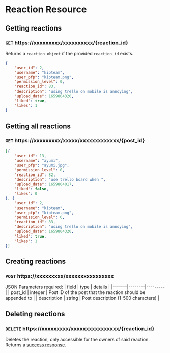 # Reaction Resource
## Getting reactions 
### `GET` https://xxxxxxxxx/xxxxxxxxxx/{reaction_id}
Returns a `reaction object` if the provided `reaction_id` exists.
```json
{
    "user_id": 2,
    "username": "kipteam",
    "user_pfp": "kipteam.png",
    "permission_level": 0,
    "reaction_id": 83,
    "description": "using trello on mobile is annoying",
    "upload_date": 1659804320,
    "liked": true,
    "likes": 1
}
```

## Getting all reactions
### `GET` https://xxxxxxxxx/xxxxx/xxxxxxxxxxxxx/{post_id}
```json
[{
    "user_id": 13,
    "username": "ayumi",
    "user_pfp": "ayumi.jpg",
    "permission_level": 0,
    "reaction_id": 82,
    "description": "use trello board when ",
    "upload_date": 1659804017,
    "liked": false,
    "likes": 0
}, {
    "user_id": 2,
    "username": "kipteam",
    "user_pfp": "kipteam.png",
    "permission_level": 0,
    "reaction_id": 83,
    "description": "using trello on mobile is annoying",
    "upload_date": 1659804320,
    "liked": true,
    "likes": 1
}]
```

## Creating reactions 
### `POST` https://xxxxxxxxx/xxxxxxxxxxxxxxxx
JSON Parameters required:
| field | type   | details |
|-------|--------|---------|
| post_id  | integer | Post ID of the post that the reaction should be appended to |
| description  | string | Post description (1-500 characters) |

## Deleting reactions 
### `DELETE` https://xxxxxxxxx/xxxxxxxxxxxxxxxx/{reaction_id}
Deletes the reaction, only accessible for the owners of said reaction. Returns a [success response](/docs/resources/common_responses.md#success).